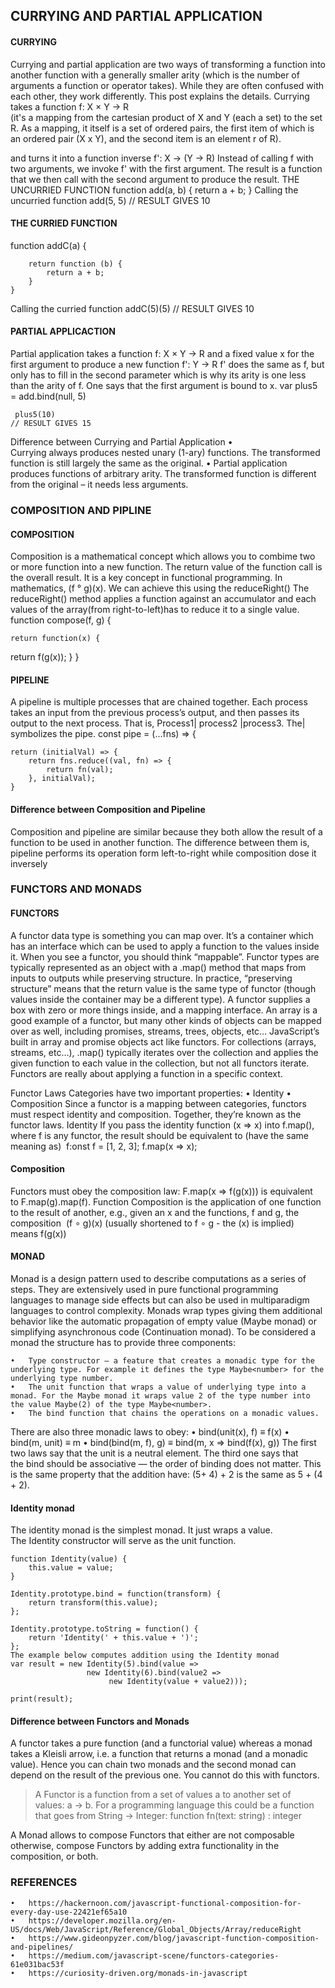 ## CURRYING AND PARTIAL APPLICATION

#### CURRYING

Currying and partial application are two ways of transforming a function into another function with a generally smaller arity (which is the number of arguments a function or operator takes). While they are often confused with each other, they work differently. This post explains the details.
Currying takes a function
f: X × Y → R    
 (it's a mapping from the cartesian product of X and Y (each a set) to the set R. As a mapping, it itself is a set of ordered pairs, the first item of which is an ordered pair (X x Y), and the second item is an element r of R).

and turns it into a function inverse 
f': X → (Y → R)
Instead of calling f with two arguments, we invoke f' with the first argument. The result is a function that we then call with the second argument to produce the result.
THE UNCURRIED FUNCTION
function add(a, b) {
        return a + b;
    }
Calling the uncurried function
add(5, 5)
    // RESULT GIVES 10
#### THE CURRIED FUNCTION

function addC(a) {

        return function (b) {
            return a + b;
        }
    }
Calling the curried function
 addC(5)(5)
   // RESULT GIVES 10



#### PARTIAL APPLICACTION

Partial application takes a function
f: X × Y → R
and a fixed value x for the first argument to produce a new function
f': Y → R
f' does the same as f, but only has to fill in the second parameter which is why its arity is one less than the arity  of  f. One says that the first argument is bound to x.
var plus5 = add.bind(null, 5)

     plus5(10)
    // RESULT GIVES 15


Difference between Currying and Partial Application
	•	Currying always produces nested unary (1-ary) functions. The transformed function is still largely the same as the original.
	•	Partial application produces functions of arbitrary arity. The transformed function is different from the original – it needs less arguments.



### COMPOSITION AND PIPLINE

#### COMPOSITION

Composition is a mathematical concept which allows you to combime two or more function into a new function. The return value of the function call is the overall result.  It is a key concept in functional programming. 
In mathematics, (f ° g)(x). We can achieve this using the reduceRight() 
The reduceRight() method applies a function against an accumulator and each values of the array(from right-to-left)has to reduce it to a single value.
function compose(f, g) {

    return function(x) {
   return f(g(x));
    }
}

#### PIPELINE

A pipeline is multiple processes that are chained together. Each process takes an input from the previous process’s output, and then passes its output to the next process. 
That is,     Process1| process2 |process3.
The| symbolizes the pipe.
const pipe = (...fns) => {

    return (initialVal) => {
        return fns.reduce((val, fn) => {
            return fn(val);
        }, initialVal);
    }

#### Difference between Composition and Pipeline

Composition and pipeline are similar because they both allow the result of a function to be used in another function.
The difference between them is, pipeline performs its operation form left-to-right while composition dose it inversely 

### FUNCTORS AND MONADS 

#### FUNCTORS

A functor data type is something you can map over. It’s a container which has an interface which can be used to apply a function to the values inside it. When you see a functor, you should think “mappable”. Functor types are typically represented as an object with a .map() method that maps from inputs to outputs while preserving structure. In practice, “preserving structure” means that the return value is the same type of functor (though values inside the container may be a different type).
A functor supplies a box with zero or more things inside, and a mapping interface. An array is a good example of a functor, but many other kinds of objects can be mapped over as well, including promises, streams, trees, objects, etc… JavaScript’s built in array and promise objects act like functors. For collections (arrays, streams, etc…), .map() typically iterates over the collection and applies the given function to each value in the collection, but not all functors iterate. Functors are really about applying a function in a specific context.

Functor Laws
Categories have two important properties:
	•	Identity
	•	Composition
Since a functor is a mapping between categories, functors must respect identity and composition. Together, they’re known as the functor laws.
Identity
If you pass the identity function (x => x) into f.map(), where f is any functor, the result should be equivalent to (have the same meaning as) 
f:onst f = [1, 2, 3]; f.map(x => x); 

#### Composition

Functors must obey the composition law: F.map(x => f(g(x))) is equivalent to F.map(g).map(f).
Function Composition is the application of one function to the result of another, e.g., given an x and the functions, f and g, the composition
 (f ∘ g)(x) (usually shortened to f ∘ g - the (x) is implied) means f(g(x))

#### MONAD

Monad is a design pattern used to describe computations as a series of steps. They are extensively used in pure functional programming languages to manage side effects but can also be used in multiparadigm languages to control complexity.
Monads wrap types giving them additional behavior like the automatic propagation of empty value (Maybe monad) or simplifying asynchronous code (Continuation monad).
To be considered a monad the structure has to provide three components:

	•	Type constructor — a feature that creates a monadic type for the underlying type. For example it defines the type Maybe<number> for the underlying type number.
	•	The unit function that wraps a value of underlying type into a monad. For the Maybe monad it wraps value 2 of the type number into the value Maybe(2) of the type Maybe<number>.
	•	The bind function that chains the operations on a monadic values.
There are also three monadic laws to obey:
	•	bind(unit(x), f) ≡ f(x)
	•	bind(m, unit) ≡ m
	•	bind(bind(m, f), g) ≡ bind(m, x ⇒ bind(f(x), g))
The first two laws say that the unit is a neutral element. The third one says that the bind should be associative — the order of binding does not matter. This is the same property that the addition have: (5+ 4) + 2 is the same as 5 + (4 + 2).

#### Identity monad

The identity monad is the simplest monad. It just wraps a value. The Identity constructor will serve as the unit function.

```
function Identity(value) {
    this.value = value;
}

Identity.prototype.bind = function(transform) {
    return transform(this.value);
};

Identity.prototype.toString = function() {
    return 'Identity(' + this.value + ')';
};
The example below computes addition using the Identity monad
var result = new Identity(5).bind(value =>
                 new Identity(6).bind(value2 =>
                      new Identity(value + value2)));

print(result);
```



#### Difference between Functors and Monads

A functor takes a pure function (and a functorial value) whereas a monad takes a Kleisli arrow, i.e. a function that returns a monad (and a monadic value). Hence you can chain two monads and the second monad can depend on the result of the previous one. You cannot do this with functors. 

> A Functor is a function from a set of values a to another set of values: a -> b. For a programming language this could be a function that goes from String -> Integer:
> function fn(text: string) : integer
>

A Monad allows to compose Functors that either are not composable otherwise, compose Functors by adding extra functionality in the composition, or both.

### REFERENCES

	•	https://hackernoon.com/javascript-functional-composition-for-every-day-use-22421ef65a10 
	•	https://developer.mozilla.org/en-US/docs/Web/JavaScript/Reference/Global_Objects/Array/reduceRight 
	•	https://www.gideonpyzer.com/blog/javascript-function-composition-and-pipelines/ 
	•	https://medium.com/javascript-scene/functors-categories-61e031bac53f
	•	https://curiosity-driven.org/monads-in-javascript


